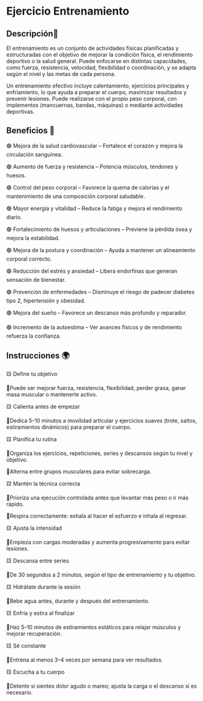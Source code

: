 # Ejercicio Entrenamiento

## Descripción📖 

El entrenamiento es un conjunto de actividades físicas planificadas y estructuradas con el objetivo de mejorar la condición física, el rendimiento deportivo o la salud general. Puede enfocarse en distintas capacidades, como fuerza, resistencia, velocidad, flexibilidad o coordinación, y se adapta según el nivel y las metas de cada persona.

Un entrenamiento efectivo incluye calentamiento, ejercicios principales y enfriamiento, lo que ayuda a preparar el cuerpo, maximizar resultados y prevenir lesiones. Puede realizarse con el propio peso corporal, con implementos (mancuernas, bandas, máquinas) o mediante actividades deportivas.

## Beneficios 📂

🟢 Mejora de la salud cardiovascular – Fortalece el corazón y mejora la circulación sanguínea.

🟢 Aumento de fuerza y resistencia – Potencia músculos, tendones y huesos.

🟢 Control del peso corporal – Favorece la quema de calorías y el mantenimiento de una composición corporal saludable.

🟢 Mayor energía y vitalidad – Reduce la fatiga y mejora el rendimiento diario.

🟢 Fortalecimiento de huesos y articulaciones – Previene la pérdida ósea y mejora la estabilidad.

🟢 Mejora de la postura y coordinación – Ayuda a mantener un alineamiento corporal correcto.

🟢 Reducción del estrés y ansiedad – Libera endorfinas que generan sensación de bienestar.

🟢 Prevención de enfermedades – Disminuye el riesgo de padecer diabetes tipo 2, hipertensión y obesidad.

🟢 Mejora del sueño – Favorece un descanso más profundo y reparador.

🟢 Incremento de la autoestima – Ver avances físicos y de rendimiento refuerza la confianza.

## Instrucciones 🌍

🟨	Define tu objetivo

🔺Puede ser mejorar fuerza, resistencia, flexibilidad, perder grasa, ganar masa muscular o mantenerte activo.

🟨	Calienta antes de empezar

🔺Dedica 5–10 minutos a movilidad articular y ejercicios suaves (trote, saltos, estiramientos dinámicos) para preparar el cuerpo.

🟨	Planifica tu rutina

🔺Organiza los ejercicios, repeticiones, series y descansos según tu nivel y objetivo.

🔺Alterna entre grupos musculares para evitar sobrecarga.

🟨	Mantén la técnica correcta

🔺Prioriza una ejecución controlada antes que levantar más peso o ir más rápido.

🔺Respira correctamente: exhala al hacer el esfuerzo e inhala al regresar.

🟨	Ajusta la intensidad

🔺Empieza con cargas moderadas y aumenta progresivamente para evitar lesiones.

🟨	Descansa entre series

🔺De 30 segundos a 2 minutos, según el tipo de entrenamiento y tu objetivo.

🟨	Hidrátate durante la sesión

🔺Bebe agua antes, durante y después del entrenamiento.

🟨	Enfría y estira al finalizar

🔺Haz 5–10 minutos de estiramientos estáticos para relajar músculos y mejorar recuperación.

🟨	Sé constante

🔺Entrena al menos 3–4 veces por semana para ver resultados.

🟨	Escucha a tu cuerpo

🔺Detente si sientes dolor agudo o mareo; ajusta la carga o el descanso si es necesario.
